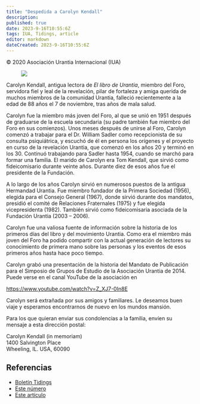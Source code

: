 ```yaml
---
title: "Despedida a Carolyn Kendall"
description: 
published: true
date: 2023-9-16T10:55:6Z
tags: IUA, Tidings, article
editor: markdown
dateCreated: 2023-9-16T10:55:6Z
---
```


<p class="v-card v-sheet theme--light gray lighten-3 px-2">© 2020 Asociación Urantia Internacional (IUA)</p>


<figure id="Figure_1" class="image urantiapedia image-style-align-left">
<img src="/image/article/IUA_Tidings/Carolyn-Kendall.jpg">
</figure>

Carolyn Kendall, antigua lectora de _El libro de Urantia_, miembro del Foro, servidora fiel y leal de la revelación, pilar de fortaleza y amiga querida de muchos miembros de la comunidad Urantia, falleció recientemente a la edad de 88 años el 7 de noviembre, tras años de mala salud.  

Carolyn fue la miembro más joven del Foro, al que se unió en 1951 después de graduarse de la escuela secundaria (su padre también fue miembro del Foro en sus comienzos). Unos meses después de unirse al Foro, Carolyn comenzó a trabajar para el Dr. William Sadler como recepcionista de su consulta psiquiátrica, y escuchó de él en persona los orígenes y el proyecto en curso de la revelación Urantia, que comenzó en los años 20 y terminó en los 30. Continuó trabajando para Sadler hasta 1954, cuando se marchó para formar una familia. El marido de Carolyn era Tom Kendall, que sirvió como fideicomisario durante veinte años. Durante diez de esos años fue el presidente de la Fundación.

A lo largo de los años Carolyn sirvió en numerosos puestos de la antigua Hermandad Urantia. Fue miembro fundador de la Primera Sociedad (1956), elegida para el Consejo General (1967), donde sirvió durante dos mandatos, presidió el comité de Relaciones Fraternales (1975) y fue elegida vicepresidenta (1982). También sirvió como fideicomisaria asociada de la Fundación Urantia (2003 – 2006).   

Carolyn fue una valiosa fuente de información sobre la historia de los primeros días del libro y del movimiento Urantia. Como era el miembro más joven del Foro ha podido compartir con la actual generación de lectores su conocimiento de primera mano sobre las personas y los eventos de esos primeros años hasta hace poco tiempo.

Carolyn grabó una presentación de la historia del Mandato de Publicación para el Simposio de Grupos de Estudio de la Asociación Urantia de 2014. Puede verse en el canal YouTube de la asociación en 

https://www.youtube.com/watch?v=Z_XJ7-0In8E

Carolyn será extrañada por sus amigos y familiares. Le deseamos buen viaje y esperamos encontrarnos de nuevo en los mundos mansión.

Para los que quieran enviar sus condolencias a la familia, envíen su mensaje a esta dirección postal:

Carolyn Kendall (in memoriam)  
1400 Salvington Place  
Wheeling, IL. USA, 60090

## Referencias

- [Boletín Tidings](https://urantia-association.org/acerca-del-boletin-tidings/?lang=es)
- [Este número](https://urantia-association.org/newsletter/tidings-diciembre-2020/?lang=es)
- [Este artículo](https://urantia-association.org/despedida-a-carolyn-kendall/?lang=es)

